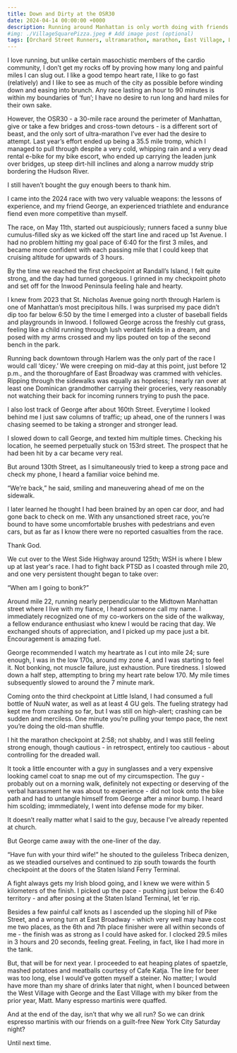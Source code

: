 ```yaml
---
title: Down and Dirty at the OSR30
date: 2024-04-14 00:00:00 +0000
description: Running around Manhattan is only worth doing with friends.
#img: ./VillageSquarePizza.jpeg # Add image post (optional)
tags: [Orchard Street Runners, ultramarathon, marathon, East Village, Lower East Side, race, running] # add tag
---
```


I love running, but unlike certain masochistic members of the cardio community, I don’t get my rocks off by proving how many long and painful miles I can slug out. I like a good tempo heart rate, I like to go fast (relatively) and I like to see as much of the city as possible before winding down and easing into brunch. Any race lasting an hour to 90 minutes is within my boundaries of ‘fun’; I have no desire to run long and hard miles for their own sake.

However, the OSR30 - a 30-mile race around the perimeter of Manhattan, give or take a few bridges and cross-town detours - is a different sort of beast, and the only sort of ultra-marathon I’ve ever had the desire to attempt. Last year’s effort ended up being a 35.5 mile tromp, which I managed to pull through despite a very cold, whipping rain and a very dead rental e-bike for my bike escort, who ended up carrying the leaden junk over bridges, up steep dirt-hill inclines and along a narrow muddy strip bordering the Hudson River.

I still haven’t bought the guy enough beers to thank him. 

I came into the 2024 race with two very valuable weapons: the lessons of experience, and my friend George, an experienced triathlete and endurance fiend even more competitive than myself. 

The race, on May 11th, started out auspiciously; runners faced a sunny blue cumulus-filled sky as we kicked off the start line and raced up 1st Avenue. I had no problem hitting my goal pace of 6:40 for the first 3 miles, and became more confident with each passing mile that I could keep that cruising altitude for upwards of 3 hours.  

By the time we reached the first checkpoint at Randall’s Island, I felt quite strong, and the day had turned gorgeous. I grinned in my checkpoint photo and set off for the Inwood Peninsula feeling hale and hearty. 

I knew from 2023 that St. Nicholas Avenue going north through Harlem is one of Manhattan’s most precipitous hills. I was surprised my pace didn’t dip too far below 6:50 by the time I emerged into a cluster of baseball fields and playgrounds in Inwood. I followed George across the freshly cut grass, feeling like a child running through lush verdant fields in a dream, and posed with my arms crossed and my lips pouted on top of the second bench in the park. 

Running back downtown through Harlem was the only part of the race I would call ‘dicey.’ We were creeping on mid-day at this point, just before 12 p.m., and the thoroughfare of East Broadway was crammed with vehicles. Ripping through the sidewalks was equally as hopeless; I nearly ran over at least one Dominican grandmother carrying their groceries, very reasonably not watching their back for incoming runners trying to push the pace. 

I also lost track of George after about 160th Street. Everytime I looked behind me I just saw columns of traffic; up ahead, one of the runners I was chasing seemed to be taking a stronger and stronger lead. 

I slowed down to call George, and texted him multiple times. Checking his location, he seemed perpetually stuck on 153rd street. The prospect that he had been hit by a car became very real.

But around 130th Street, as I simultaneously tried to keep a strong pace and check my phone, I heard a familiar voice behind me. 

“We’re back,” he said, smiling and maneuvering ahead of me on the sidewalk. 

I later learned he thought I had been brained by an open car door, and had gone back to check on me. With any unsanctioned street race, you’re bound to have some uncomfortable brushes with pedestrians and even cars, but as far as I know there were no reported casualties from the race. 

Thank God. 

We cut over to the West Side Highway around 125th; WSH is where I blew up at last year's race. I had to fight back PTSD as I coasted through mile 20, and one very persistent thought began to take over:

“When am I going to bonk?”

Around mile 22, running nearly perpendicular to the Midtown Manhattan street where I live with my fiance, I heard someone call my name. I immediately recognized one of my co-workers on the side of the walkway, a fellow endurance enthusiast who knew I would be racing that day. We exchanged shouts of appreciation, and I picked up my pace just a bit. Encouragement is amazing fuel. 

George recommended I watch my heartrate as I cut into mile 24; sure enough, I was in the low 170s, around my zone 4, and I was starting to feel it. Not bonking, not muscle failure, just exhaustion. Pure tiredness. I slowed down a half step, attempting to bring my heart rate below 170. My mile times subsequently slowed to around the 7 minute mark. 

Coming onto the third checkpoint at Little Island, I had consumed a full bottle of NuuN water, as well as at least 4 GU gels. The fueling strategy had kept me from crashing so far, but I was still on high-alert; crashing can be sudden and merciless. One minute you’re pulling your tempo pace, the next you’re doing the old-man shuffle. 

I hit the marathon checkpoint at 2:58; not shabby, and I was still feeling strong enough, though cautious - in retrospect, entirely too cautious - about controlling for the dreaded wall. 

It took a little encounter with a guy in sunglasses and a very expensive looking camel coat to snap me out of my circumspection. The guy - probably out on a morning walk, definitely not expecting or deserving of the verbal harassment he was about to experience - did not look onto the bike path and had to untangle himself from George after a minor bump. I heard him scolding; immmediately, I went into defense mode for my biker. 

It doesn’t really matter what I said to the guy, because I’ve already repented at church.

But George came away with the one-liner of the day. 

“Have fun with your third wife!” he shouted to the guileless Tribeca denizen, as we steadied ourselves and continued to zip south towards the fourth checkpoint at the doors of the Staten Island Ferry Terminal. 

A fight always gets my Irish blood going, and I knew we were within 5 kilometers of the finish. I picked up the pace - pushing just below the 6:40 territory - and after posing at the Staten Island Terminal, let ‘er rip. 

Besides a few painful calf knots as I ascended up the sloping hill of Pike Street, and a wrong turn at East Broadway - which very well may have cost me two places, as the 6th and 7th place finisher were all within seconds of me - the finish was as strong as I could have asked for. I clocked 29.5 miles in 3 hours and 20 seconds, feeling great. Feeling, in fact, like I had more in the tank. 

But, that will be for next year. I proceeded to eat heaping plates of spaetzle, mashed potatoes and meatballs courtesy of Cafe Katja. The line for beer was too long, else I would’ve gotten myself a steiner. No matter; I would have more than my share of drinks later that night, when I bounced between the West Village with George and the East Village with my biker from the prior year, Matt. Many espresso martinis were quaffed.

And at the end of the day, isn’t that why we all run? So we can drink espresso martinis with our friends on a guilt-free New York City Saturday night? 

Until next time. 





















